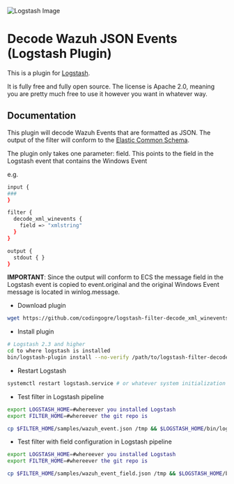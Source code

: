 ![Logstash Image](https://www.nicepng.com/png/detail/36-363052_easily-import-logstash-errors-into-airbrake-elastic-logstash.png)

# Decode Wazuh JSON Events (Logstash Plugin)

This is a plugin for [Logstash](https://github.com/elastic/logstash).

It is fully free and fully open source. The license is Apache 2.0, meaning you are pretty much free to use it however you want in whatever way.

## Documentation

This plugin will decode Wazuh Events that are formatted as JSON.  The output of the filter will conform to the [Elastic Common Schema](https://www.elastic.co/guide/en/ecs/current/index.html).

The plugin only takes one parameter:  field.  This points to the field in the Logstash event that contains the Windows Event

e.g.
```sh
input {
###
}

filter {
  decode_xml_winevents {
    field => "xmlstring"
  }
}

output {
  stdout { }
}
````


**IMPORTANT**: Since the output will conform to ECS the message field in the Logstash event is copied to event.original and the original Windows Event message is located in winlog.message.
- Download plugin
```sh
wget https://github.com/codingogre/logstash-filter-decode_xml_winevents/blob/main/logstash-filter-decode_wazuh_events-1.0.0.gem
```
- Install plugin
```sh
# Logstash 2.3 and higher
cd to where logstash is installed
bin/logstash-plugin install --no-verify /path/to/logstash-filter-decode_wazuh_events-1.0.0.gem
```
- Restart Logstash
```sh
systemctl restart logstash.service # or whatever system initialization your OS uses
```
- Test filter in Logstash pipeline
```sh
export LOGSTASH_HOME=#whereever you installed Logstash
export FILTER_HOME=#whereever the git repo is

cp $FILTER_HOME/samples/wazuh_event.json /tmp && $LOGSTASH_HOME/bin/logstash -f $FILTER_HOME/samples/logstash-sample.conf
```

- Test filter with field configuration in Logstash pipeline
```sh
export LOGSTASH_HOME=#whereever you installed Logstash
export FILTER_HOME=#whereever the git repo is

cp $FILTER_HOME/samples/wazuh_event_field.json /tmp && $LOGSTASH_HOME/bin/logstash -f $FILTER_HOME/samples/logstash-sample-field.conf
```
